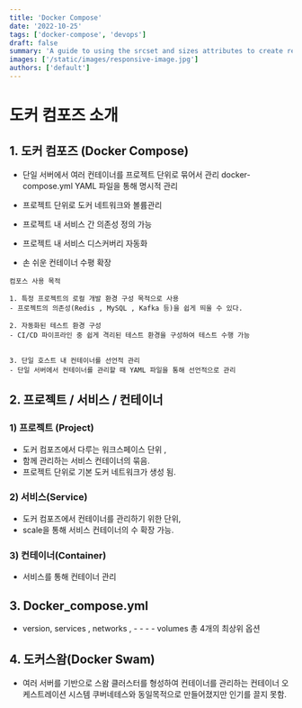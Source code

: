 ```yaml
---
title: 'Docker Compose'
date: '2022-10-25'
tags: ['docker-compose', 'devops']
draft: false
summary: 'A guide to using the srcset and sizes attributes to create responsive images'
images: ['/static/images/responsive-image.jpg']
authors: ['default']
---
```



# 도커 컴포즈 소개

## 1. 도커 컴포즈 (Docker Compose)

- 단일 서버에서 여러 컨테이너를 프로젝트 단위로 묶어서 관리 docker-compose.yml YAML 파일을 통해 명시적 관리

- 프로젝트 단위로 도커 네트워크와 볼륨관리
- 프로젝트 내 서비스 간 의존성 정의 가능
- 프로젝트 내 서비스 디스커버리 자동화
- 손 쉬운 컨테이너 수평 확장

```
컴포스 사용 목적

1. 특정 프로젝트의 로컬 개발 환경 구성 목적으로 사용
- 프로젝트의 의존성(Redis , MySQL , Kafka 등)을 쉽게 띄울 수 있다.

2. 자동화된 테스트 환경 구성
- CI/CD 파이프라인 중 쉽게 격리된 테스트 환경을 구성하여 테스트 수행 가능


3. 단일 호스트 내 컨테이너를 선언적 관리
- 단일 서버에서 컨테이너를 관리할 때 YAML 파일을 통해 선언적으로 관리
```

## 2. 프로젝트 / 서비스 / 컨테이너

### 1) 프로젝트 (Project)

- 도커 컴포즈에서 다루는 워크스페이스 단위 ,
- 함께 관리하는 서비스 컨테이너의 묶음.
- 프로젝트 단위로 기본 도커 네트워크가 생성 됨.

### 2) 서비스(Service)

- 도커 컴포즈에서 컨테이너를 관리하기 위한 단위,
- scale을 통해 서비스 컨테이너의 수 확장 가능.

### 3) 컨테이너(Container)

- 서비스를 통해 컨테이너 관리

## 3. Docker_compose.yml

- version, services , networks , - - - - volumes 총 4개의 최상위 옵션

## 4. 도커스왐(Docker Swam)

- 여러 서버를 기반으로 스왐 클러스터를 형성하여 컨테이너를 관리하는 컨테이너 오케스트레이션 시스템
  쿠버네테스와 동일목적으로 만들어졌지만 인기를 끌지 못함.

